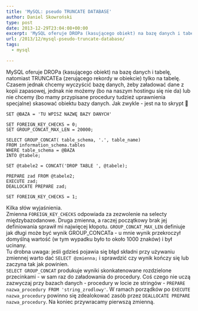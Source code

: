 ```yaml
---
title: 'MySQL: pseudo TRUNCATE DATABASE'
author: Daniel Skowroński
type: post
date: 2013-12-29T23:04:08+00:00
excerpt: 'MySQL oferuje DROPa (kasującego obiekt) na bazę danych i tabelę, natomiast TRUNCATEa (zerującego rekordy w obiekcie) tylko na tabelę. Czasem jednak chcemy wyczyścić bazę danych, żeby załadować dane z kopii zapasowej, jednak nie możemy (bo na naszym hostingu się nie da) lub nie chcemy (bo mamy przypisane procedury tudzież uprawnienia specjalne) skasować obiektu bazy danych. Jak zwykle - jest na to skrypt :)'
url: /2013/12/mysql-pseudo-truncate-database/
tags:
  - mysql

---
```

MySQL oferuje DROPa (kasującego obiekt) na bazę danych i tabelę, natomiast TRUNCATEa (zerującego rekordy w obiekcie) tylko na tabelę. Czasem jednak chcemy wyczyścić bazę danych, żeby załadować dane z kopii zapasowej, jednak nie możemy (bo na naszym hostingu się nie da) lub nie chcemy (bo mamy przypisane procedury tudzież uprawnienia specjalne) skasować obiektu bazy danych. Jak zwykle - jest na to skrypt 🙂

```mysql
SET @BAZA = 'TU WPISZ NAZWĘ BAZY DANYCH'

SET FOREIGN_KEY_CHECKS = 0; 
SET GROUP_CONCAT_MAX_LEN = 20000;

SELECT GROUP_CONCAT( table_schema, '.', table_name) 
FROM information_schema.tables 
WHERE table_schema = @BAZA
INTO @tabele;

SET @tabele2 = CONCAT('DROP TABLE ', @tabele);

PREPARE zad FROM @tabele2;
EXECUTE zad;
DEALLOCATE PREPARE zad;

SET FOREIGN_KEY_CHECKS = 1; 
```


Kilka słów wyjaśnienia.  
Zmienna `FOREIGN_KEY_CHECKS` odpowiada za zezwolenie na selecty międzybazodanowe. Druga zmienna, a raczej początkowy brak jej definiowania sprawił mi najwięcej kłopotu. `GROUP_CONCAT_MAX_LEN` definiuje jak długi może być wynik GROUP_CONCATa - u mnie wynik przekroczył domyślną wartość (w tym wypadku było to około 1000 znaków) i był ucinany.  
Tu drobna uwaga: jeśli gdzieś pojawia się błąd składni przy używaniu zmiennej warto dać `SELECT @zmienna;` i sprawdzić czy wynik kończy się lub zaczyna tak jak powinien.  
`SELECT GROUP_CONCAT` produkuje wyniki skonkatenowane rozdzielone przecinkami - w sam raz do załadowania do procedury. Coś czego nie uczą zazwyczaj przy bazach danych - procedury w locie ze stringów - `PREPARE nazwa_procedury FROM 'string_zrodlowy'`. W ramach porządków po `EXECUTE nazwa_procedury` powinno się zdealokować zasób przez `DEALLOCATE PREPARE nazwa_procedury`. Na koniec przywracamy pierwszą zmienną.